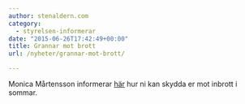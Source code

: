 ```yaml
---
author: stenaldern.com
category:
  - styrelsen-informerar
date: "2015-06-26T17:42:49+00:00"
title: Grannar mot brott
url: /nyheter/grannar-mot-brott/

---
```

Monica Mårtensson informerar [här](/wp-content/uploads/2015/06/GRANNAR_MOT_BROTT_2015-sommar.doc) hur ni kan skydda er mot inbrott i sommar.
